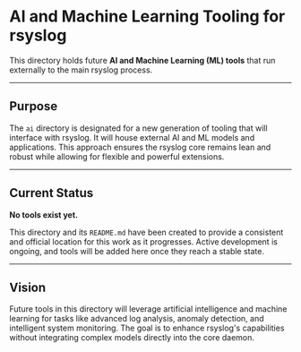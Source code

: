 # AI and Machine Learning Tooling for rsyslog

This directory holds future **AI and Machine Learning (ML) tools** that
run externally to the main rsyslog process.

---
## Purpose

The `ai` directory is designated for a new generation of tooling that will
interface with rsyslog. It will house external AI and ML models and
applications. This approach ensures the rsyslog core remains lean and
robust while allowing for flexible and powerful extensions.

---
## Current Status

**No tools exist yet.**

This directory and its `README.md` have been created to provide a
consistent and official location for this work as it progresses.
Active development is ongoing, and tools will be added here once they
reach a stable state.

---
## Vision

Future tools in this directory will leverage artificial intelligence and
machine learning for tasks like advanced log analysis, anomaly detection,
and intelligent system monitoring. The goal is to enhance rsyslog's
capabilities without integrating complex models directly into the core
daemon.

